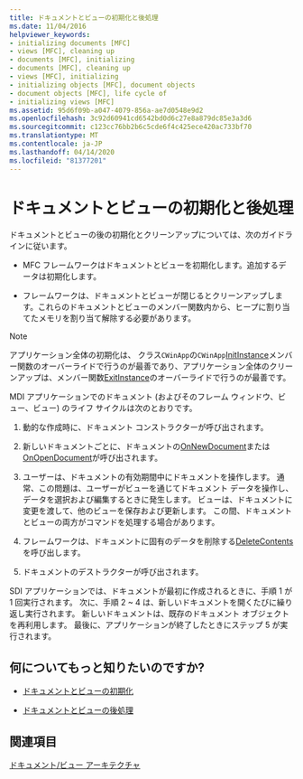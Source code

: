 ```yaml
---
title: ドキュメントとビューの初期化と後処理
ms.date: 11/04/2016
helpviewer_keywords:
- initializing documents [MFC]
- views [MFC], cleaning up
- documents [MFC], initializing
- documents [MFC], cleaning up
- views [MFC], initializing
- initializing objects [MFC], document objects
- document objects [MFC], life cycle of
- initializing views [MFC]
ms.assetid: 95d6f09b-a047-4079-856a-ae7d0548e9d2
ms.openlocfilehash: 3c92d60941cd6542bd0d6c27e8a879dc85e3a3d6
ms.sourcegitcommit: c123cc76bb2b6c5cde6f4c425ece420ac733bf70
ms.translationtype: MT
ms.contentlocale: ja-JP
ms.lasthandoff: 04/14/2020
ms.locfileid: "81377201"
---
```

# <a name="initializing-and-cleaning-up-documents-and-views"></a>ドキュメントとビューの初期化と後処理

ドキュメントとビューの後の初期化とクリーンアップについては、次のガイドラインに従います。

- MFC フレームワークはドキュメントとビューを初期化します。追加するデータは初期化します。

- フレームワークは、ドキュメントとビューが閉じるとクリーンアップします。これらのドキュメントとビューのメンバー関数内から、ヒープに割り当てたメモリを割り当て解除する必要があります。

> [!NOTE]
> アプリケーション全体の初期化は、 クラス`CWinApp`の`CWinApp`[InitInstance](../mfc/reference/cwinapp-class.md#initinstance)メンバー関数のオーバーライドで行うのが最善であり、アプリケーション全体のクリーンアップは、メンバー関数[ExitInstance](../mfc/reference/cwinapp-class.md#exitinstance)のオーバーライドで行うのが最善です。

MDI アプリケーションでのドキュメント (およびそのフレーム ウィンドウ、ビュー、ビュー) のライフ サイクルは次のとおりです。

1. 動的な作成時に、ドキュメント コンストラクターが呼び出されます。

1. 新しいドキュメントごとに、ドキュメントの[OnNewDocument](../mfc/reference/cdocument-class.md#onnewdocument)または[OnOpenDocument](../mfc/reference/cdocument-class.md#onopendocument)が呼び出されます。

1. ユーザーは、ドキュメントの有効期間中にドキュメントを操作します。 通常、この問題は、ユーザーがビューを通じてドキュメント データを操作し、データを選択および編集するときに発生します。 ビューは、ドキュメントに変更を渡して、他のビューを保存および更新します。 この間、ドキュメントとビューの両方がコマンドを処理する場合があります。

1. フレームワークは、ドキュメントに固有のデータを削除する[DeleteContents](../mfc/reference/cdocument-class.md#deletecontents)を呼び出します。

1. ドキュメントのデストラクターが呼び出されます。

SDI アプリケーションでは、ドキュメントが最初に作成されるときに、手順 1 が 1 回実行されます。 次に、手順 2 ~ 4 は、新しいドキュメントを開くたびに繰り返し実行されます。 新しいドキュメントは、既存のドキュメント オブジェクトを再利用します。 最後に、アプリケーションが終了したときにステップ 5 が実行されます。

## <a name="what-do-you-want-to-know-more-about"></a>何についてもっと知りたいのですか?

- [ドキュメントとビューの初期化](../mfc/initializing-documents-and-views.md)

- [ドキュメントとビューの後処理](../mfc/cleaning-up-documents-and-views.md)

## <a name="see-also"></a>関連項目

[ドキュメント/ビュー アーキテクチャ](../mfc/document-view-architecture.md)
